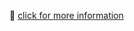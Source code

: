 📄 [click for more information](https://sparkly-onion-be7.notion.site/wecation-1878e2ec5d7a80aeb28cdce3a0fdc7af?pvs=4)
